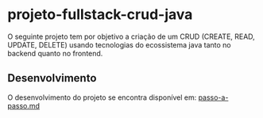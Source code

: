 # projeto-fullstack-crud-java
O seguinte projeto tem por objetivo a criação de um CRUD (CREATE, READ, UPDATE, DELETE) usando tecnologias do ecossistema java tanto no backend quanto no frontend.
## Desenvolvimento
O desenvolvimento do projeto se encontra disponível em:
[passo-a-passo.md](guia_passo_a_passo%2Fpasso-a-passo.md)